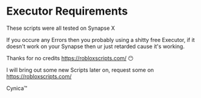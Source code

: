 # Executor Requirements
These scripts were all tested on Synapse X

If you occure any Errors then you probably using a shitty free Executor, if it doesn't work on your Synapse then ur just retarded cause it's working.

Thanks for no credits https://robloxscripts.com/ 😶

I will bring out some new Scripts later on, request some on https://robloxscripts.com/

Cynica™
